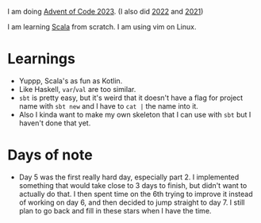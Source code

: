 I am doing [Advent of Code 2023](http://adventofcode.com/2022).
(I also did [2022](https://github.com/Plutor/advent-of-code-2022) and [2021](https://github.com/Plutor/advent-of-code-2021))

I am learning [Scala](https://www.scala-lang.org/) from scratch. I am using vim on Linux.

# Learnings

* Yuppp, Scala's as fun as Kotlin.
* Like Haskell, `var`/`val` are too similar.
* `sbt` is pretty easy, but it's weird that it doesn't have a flag for project name with `sbt new` and I have to `cat |` the name into it.
* Also I kinda want to make my own skeleton that I can use with `sbt` but I haven't done that yet.

# Days of note

* Day 5 was the first really hard day, especially part 2. I implemented something that would take close to 3 days to finish, but didn't want to actually do that. I then spent time on the 6th trying to improve it instead of working on day 6, and then decided to jump straight to day 7. I still plan to go back and fill in these stars when I have the time.
